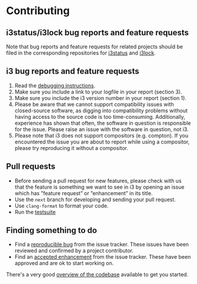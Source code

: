# Contributing

## i3status/i3lock bug reports and feature requests

Note that bug reports and feature requests for related projects should be filed in the corresponding repositories for [i3status](https://github.com/i3/i3status) and [i3lock](https://github.com/i3/i3lock).

## i3 bug reports and feature requests

1. Read the [debugging instructions](https://i3wm.org/docs/debugging.html).
2. Make sure you include a link to your logfile in your report (section 3).
3. Make sure you include the i3 version number in your report (section 1).
4. Please be aware that we cannot support compatibility issues with
   closed-source software, as digging into compatibility problems without
   having access to the source code is too time-consuming. Additionally,
   experience has shown that often, the software in question is responsible for
   the issue. Please raise an issue with the software in question, not i3.
5. Please note that i3 does not support compositors (e.g. compton). If you
   encountered the issue you are about to report while using a compositor,
   please try reproducing it without a compositor.

## Pull requests

* Before sending a pull request for new features, please check with us that the
  feature is something we want to see in i3 by opening an issue which has
  ”feature request” or ”enhancement” in its title.
* Use the `next` branch for developing and sending your pull request.
* Use `clang-format` to format your code.
* Run the [testsuite](https://i3wm.org/docs/testsuite.html)

## Finding something to do

* Find a [reproducible bug](https://github.com/i3/i3/issues?utf8=%E2%9C%93&q=is%3Aopen+label%3Areproducible+label%3Abug+) from the issue tracker. These issues have been reviewed and confirmed by a project contributor.
* Find an [accepted enhancement](https://github.com/i3/i3/issues?utf8=%E2%9C%93&q=is%3Aopen+label%3Aaccepted+label%3Aenhancement) from the issue tracker. These have been approved and are ok to start working on.

There's a very good [overview of the codebase](https://i3wm.org/docs/hacking-howto.html) available to get you started.
